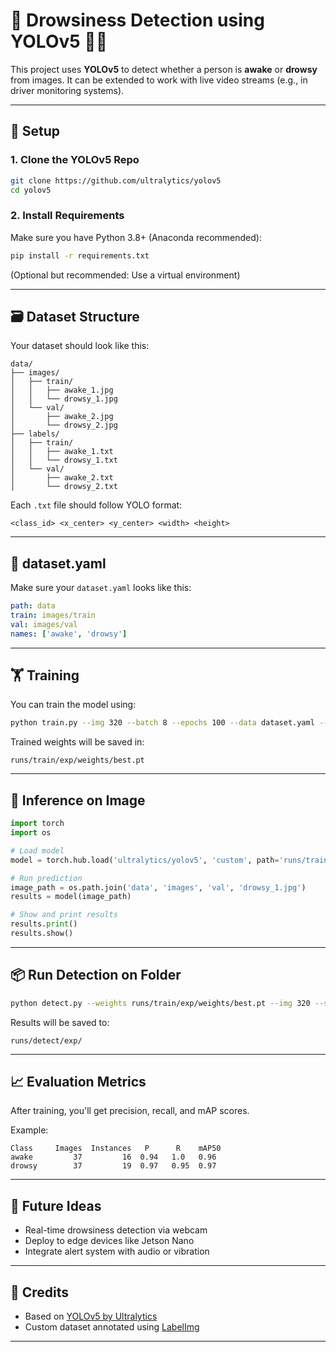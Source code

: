 # 🛌 Drowsiness Detection using YOLOv5 🚗💤

This project uses **YOLOv5** to detect whether a person is **awake** or **drowsy** from images. It can be extended to work with live video streams (e.g., in driver monitoring systems).

---

## 🔧 Setup

### 1. Clone the YOLOv5 Repo

```bash
git clone https://github.com/ultralytics/yolov5
cd yolov5
```

### 2. Install Requirements

Make sure you have Python 3.8+ (Anaconda recommended):

```bash
pip install -r requirements.txt
```

(Optional but recommended: Use a virtual environment)

---

## 🗃️ Dataset Structure

Your dataset should look like this:

```
data/
├── images/
│   ├── train/
│   │   ├── awake_1.jpg
│   │   └── drowsy_1.jpg
│   └── val/
│       ├── awake_2.jpg
│       └── drowsy_2.jpg
├── labels/
│   ├── train/
│   │   ├── awake_1.txt
│   │   └── drowsy_1.txt
│   └── val/
│       ├── awake_2.txt
│       └── drowsy_2.txt
```

Each `.txt` file should follow YOLO format:

```
<class_id> <x_center> <y_center> <width> <height>
```

---

## 📄 dataset.yaml

Make sure your `dataset.yaml` looks like this:

```yaml
path: data
train: images/train
val: images/val
names: ['awake', 'drowsy']
```

---

## 🏋️ Training

You can train the model using:

```bash
python train.py --img 320 --batch 8 --epochs 100 --data dataset.yaml --weights yolov5s.pt --device 0
```

Trained weights will be saved in:

```
runs/train/exp/weights/best.pt
```

---

## 🚀 Inference on Image

```python
import torch
import os

# Load model
model = torch.hub.load('ultralytics/yolov5', 'custom', path='runs/train/exp/weights/best.pt', force_reload=True)

# Run prediction
image_path = os.path.join('data', 'images', 'val', 'drowsy_1.jpg')
results = model(image_path)

# Show and print results
results.print()
results.show()
```

---

## 📦 Run Detection on Folder

```bash
python detect.py --weights runs/train/exp/weights/best.pt --img 320 --source data/images/test --device 0
```

Results will be saved to:

```
runs/detect/exp/
```

---

## 📈 Evaluation Metrics

After training, you'll get precision, recall, and mAP scores.

Example:

```
Class     Images  Instances   P      R    mAP50
awake         37         16  0.94   1.0   0.96
drowsy        37         19  0.97   0.95  0.97
```

---

## 🧠 Future Ideas

* Real-time drowsiness detection via webcam
* Deploy to edge devices like Jetson Nano
* Integrate alert system with audio or vibration

---

## 🙌 Credits

* Based on [YOLOv5 by Ultralytics](https://github.com/ultralytics/yolov5)
* Custom dataset annotated using [LabelImg](https://github.com/tzutalin/labelImg)

---
